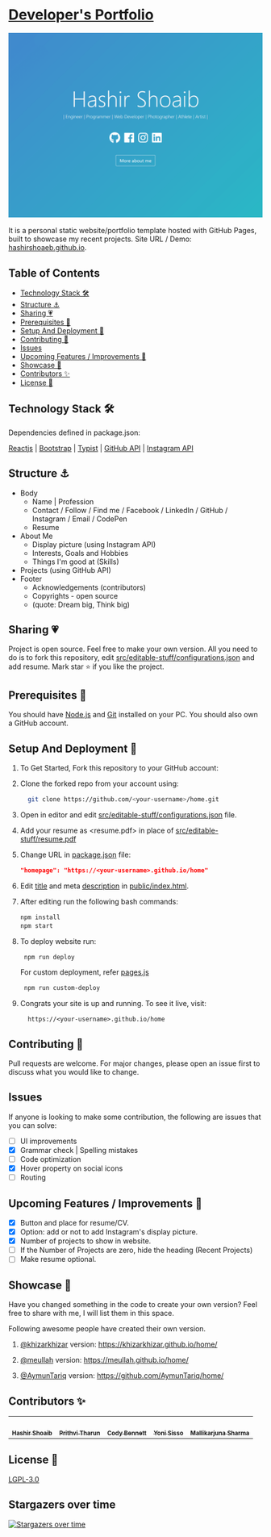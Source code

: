 # [Developer's Portfolio](https://hashirshoaeb.github.io)

[![Site preview](/public/social-image.png)](https://hashirshoaeb.github.io)

It is a personal static website/portfolio template hosted with GitHub Pages, built to showcase my recent projects. Site URL / Demo: [hashirshoaeb.github.io](https://hashirshoaeb.github.io).

## Table of Contents

- [Technology Stack 🛠️](#technology-stack-)
- [Structure ⚓](#structure-)
- [Sharing 💗](#sharing-)
- [Prerequisites 🍪](#prerequisites-)
- [Setup And Deployment 🔧](#setup-and-deployment-)
- [Contributing 🙌](#contributing-)
- [Issues](#issues)
- [Upcoming Features / Improvements 🔗](#upcoming-features-/-improvements-)
- [Showcase 🚀](#showcase-)
- [Contributors ✨](#contributors-)
- [License 📄](#license-)

## Technology Stack 🛠️

Dependencies defined in package.json:

[Reactjs](https://reactjs.org/)
| [Bootstrap](https://getbootstrap.com/)
| [Typist](https://github.com/jstejada/react-typist)
| [GitHub API](https://developer.github.com/v3/repos/)
| [Instagram API](https://www.instagram.com/developer/embedding/)

## Structure ⚓

- Body
  - Name | Profession
  - Contact / Follow / Find me / Facebook / LinkedIn / GitHub / Instagram / Email / CodePen
  - Resume
- About Me
  - Display picture (using Instagram API)
  - Interests, Goals and Hobbies
  - Things I'm good at (Skills)
- Projects (using GitHub API)
- Footer
  - Acknowledgements (contributors)
  - Copyrights - open source
  - (quote: Dream big, Think big)

## Sharing 💗

Project is open source. Feel free to make your own version. All you need to do is to fork this repository, edit [src/editable-stuff/configurations.json](./src/editable-stuff/configurations.json) and add resume. Mark star ⭐ if you like the project.

## Prerequisites 🍪

You should have [Node.js](https://nodejs.org/en/) and [Git](https://git-scm.com/) installed on your PC. You should also own a GitHub account.

## Setup And Deployment 🔧

1. To Get Started, Fork this repository to your GitHub account:
2. Clone the forked repo from your account using:

   ```bash
     git clone https://github.com/<your-username>/home.git
   ```

3. Open in editor and edit [src/editable-stuff/configurations.json](./src/editable-stuff/configurations.json) file.

4. Add your resume as <resume.pdf> in place of [src/editable-stuff/resume.pdf](./src/editable-stuff/)
5. Change URL in [package.json](./package.json) file:

   ```json
   "homepage": "https://<your-username>.github.io/home"
   ```

6. Edit [title](./public/index.html#L34) and meta [description](./public/index.html#L13) in [public/index.html](./public/index.html).

7. After editing run the following bash commands:

   ```bash
   npm install
   npm start
   ```

8. To deploy website run:

   ```bash
    npm run deploy
   ```

   For custom deployment, refer [pages.js](./pages.js)

   ```bash
    npm run custom-deploy
   ```

9. Congrats your site is up and running. To see it live, visit:

   ```https
     https://<your-username>.github.io/home
   ```

## Contributing 🙌

Pull requests are welcome. For major changes, please open an issue first to discuss what you would like to change.

## Issues

If anyone is looking to make some contribution, the following are issues that you can solve:

- [ ] UI improvements
- [x] Grammar check | Spelling mistakes
- [ ] Code optimization
- [x] Hover property on social icons
- [ ] Routing

## Upcoming Features / Improvements 🔗

- [x] Button and place for resume/CV.
- [x] Option: add or not to add Instagram's display picture.
- [x] Number of projects to show in website.
- [ ] If the Number of Projects are zero, hide the heading (Recent Projects)
- [ ] Make resume optional.

## Showcase 🚀

Have you changed something in the code to create your own version? Feel free to share with me, I will list them in this space.

Following awesome people have created their own version.

1. [@khizarkhizar](https://github.com/khizarkhizar) version: https://khizarkhizar.github.io/home/

2. [@meullah](https://github.com/meullah) version: https://meullah.github.io/home/

3. [@AymunTariq](https://github.com/AymunTariq) version: https://github.com/AymunTariq/home/

## Contributors ✨

<table>
  <tr>
    <td align="center">
      <a href="https://www.facebook.com/hashir.shoaeb">
        <img src="https://avatars2.githubusercontent.com/u/35165481?v=4" width="100px" alt="" />
        <br />
        <sub><b>Hashir Shoaib</b></sub>
      </a>
      <br />
    </td>
    <td align="center">
      <a href="https://github.com/iprithvitharun">
        <img src="https://avatars2.githubusercontent.com/u/58725708?v=4" width="100px" alt="" />
        <br />
        <sub><b>Prithvi Tharun</b></sub>
      </a>
      <br />
    </td>
    <td align="center">
      <a href="https://github.com/CodyJasonBennett">
        <img src="https://avatars3.githubusercontent.com/u/23324155?s=460&v=4" width="100px" alt="" />
        <br />
        <sub><b>Cody Bennett</b></sub>
      </a>
      <br />
    </td>
    <td align="center">
      <a href="https://github.com/yonis9">
        <img src="https://avatars3.githubusercontent.com/u/42126841?s=460" width="100px" alt="" />
        <br />
        <sub><b>Yoni Sisso</b></sub>
      </a>
      <br />
    </td>
    <td align="center">
      <a href="https://github.com/mallikarjuna-sharma">
        <img src="https://avatars3.githubusercontent.com/u/40210749?s=460" width="100px" alt="" />
        <br />
        <sub><b>Mallikarjuna Sharma</b></sub>
      </a>
      <br />
    </td>
  </tr>
</table>

## License 📄

[LGPL-3.0](https://www.gnu.org/licenses/lgpl-3.0.en.html)

## Stargazers over time

[![Stargazers over time](https://starchart.cc/hashirshoaeb/home.svg)](https://starchart.cc/hashirshoaeb/home)

